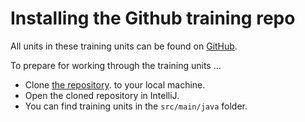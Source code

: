 # Installing the Github training repo
All units in these training units can be found on [GitHub](https://github.com/Vizitest/training-java).

To prepare for working through the training units ...

- Clone [the repository](https://github.com/Vizitest/training-java). to your local machine.
- Open the cloned repository in IntelliJ.
- You can find training units in the ```src/main/java``` folder.




